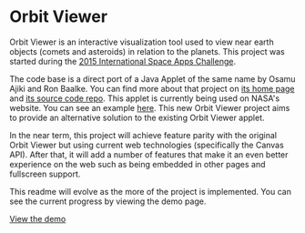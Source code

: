 Orbit Viewer
=========================

Orbit Viewer is an interactive visualization tool used to view near earth objects (comets and asteroids) in relation to the planets. This project was started during the [2015 International Space Apps Challenge](https://2015.spaceappschallenge.org/).

The code base is a direct port of a Java Applet of the same name by Osamu Ajiki and Ron Baalke. You can find more about that project on [its home page](http://www.astroarts.com/products/OrbitViewer/index.html) and [its source code repo](https://github.com/TheOrbitals/OrbitViewerApplet). This applet is currently being used on NASA's website. You can see an example [here](http://ssd.jpl.nasa.gov/sbdb.cgi?sstr=6344%20P-L;orb=1). This new Orbit Viewer project aims to provide an alternative solution to the existing Orbit Viewer applet.

In the near term, this project will achieve feature parity with the original Orbit Viewer but using current web technologies (specifically the Canvas API). After that, it will add a number of features that make it an even better experience on the web such as being embedded in other pages and fullscreen support.

This readme will evolve as the more of the project is implemented. You can see the current progress by viewing the demo page.

[View the demo](https://theorbitals.github.io/OrbitViewer)